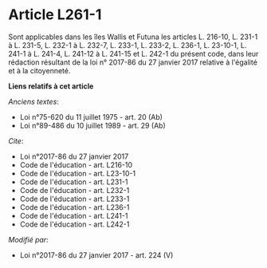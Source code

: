 # Article L261-1

Sont applicables dans les îles Wallis et Futuna les articles L. 216-10, L. 231-1 à L. 231-5, L. 232-1 à L. 232-7, L. 233-1,
L. 233-2, L. 236-1, L. 23-10-1, L. 241-1 à L. 241-4, L. 241-12 à L. 241-15 et L. 242-1 du présent code, dans leur rédaction
résultant de la loi n° 2017-86 du 27 janvier 2017 relative à l'égalité et à la citoyenneté.

**Liens relatifs à cet article**

_Anciens textes_:

  - Loi n°75-620 du 11 juillet 1975 - art. 20 (Ab)
  - Loi n°89-486 du 10 juillet 1989 - art. 29 (Ab)

_Cite_:

  - Loi n°2017-86 du 27 janvier 2017
  - Code de l'éducation - art. L216-10
  - Code de l'éducation - art. L23-10-1
  - Code de l'éducation - art. L231-1
  - Code de l'éducation - art. L232-1
  - Code de l'éducation - art. L233-1
  - Code de l'éducation - art. L236-1
  - Code de l'éducation - art. L241-1
  - Code de l'éducation - art. L242-1

_Modifié par_:

  - Loi n°2017-86 du 27 janvier 2017 - art. 224 (V)
